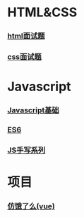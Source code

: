 # HTML&CSS
### [html面试题](/html_css/#html-面试题)

### [css面试题](/html_css/#css面试题)

# Javascript
### [Javascript基础](/javascript/#grammar.html)

### [ES6](/javascript/#ES6.html)

### [JS手写系列](/javascript/#JSWrite.html)

# 项目

### [仿饿了么(vue)](/project/#elm.html)